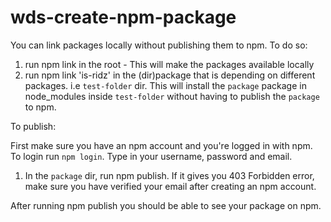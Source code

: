 <!-- @format -->

# wds-create-npm-package

You can link packages locally without publishing them to npm.
To do so:

1. run npm link in the root - This will make the packages available locally
2. run npm link 'is-ridz' in the (dir)package that is depending on different packages. i.e `test-folder` dir. This will install the `package` package in node_modules inside `test-folder` without having to publish the `package` to npm.

To publish:

First make sure you have an npm account and you're logged in with npm. To login run `npm login`. Type in your username, password and email.

1. In the `package` dir, run npm publish. If it gives you 403 Forbidden error, make sure you have verified your email after creating an npm account.

After running npm publish you should be able to see your package on npm.
